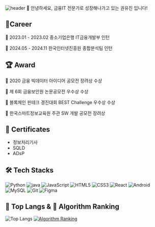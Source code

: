 ![header](https://capsule-render.vercel.app/api?type=waving&color=gradient&height=220&text=Welcome+yuujin00%27s+github+%F0%9F%91%8B&fontSize=40&fontAlign=50&fontAlignY=30&desc=nice+to+meet+you+%3A%3E&descSize=20&descAlign=50&descAlignY=50)
🙇 안녕하세요, 금융IT 전문가로 성장해나가고 있는 권유진 입니다!

## 🔭Career
👔 2023.01 - 2023.02 중소기업은행 IT금융개발부 인턴

👔 2024.05 - 2024.11 한국인터넷진흥원 종합분석팀 인턴

## 🏆 Award
🥉 2020 금융 빅데이터 아이디어 공모전 장려상 수상

🥇 제 6회 금융보안원 논문공모전 우수상 수상

🥇 블록체인 핀테크 경진대회 BEST Challenge 우수상 수상

🥉 한국스마트정보교육원 주관 SW 개발 공모전 장려상

## 📜 Certificates
- 정보처리기사
- SQLD
- ADsP
  
## 🛠️ Tech Stacks
![Python](https://img.shields.io/badge/python-3776AB.svg?&style=for-the-badge&logo=python&logoColor=white) ![java](https://img.shields.io/badge/Java-000000.svg?&style=for-the-badge) 
![JavaScript](https://img.shields.io/badge/javascript-F7DF1E.svg?&style=for-the-badge&logo=javascript&logoColor=white) ![HTML5](https://img.shields.io/badge/html5-E34F26.svg?&style=for-the-badge&logo=html5&logoColor=white) ![CSS3](https://img.shields.io/badge/css3-1572B6.svg?&style=for-the-badge&logo=css3&logoColor=white) 
![React](https://img.shields.io/badge/react-61DAFB.svg?&style=for-the-badge&logo=react&logoColor=white)  ![Android](https://img.shields.io/badge/android-3DDC84.svg?&style=for-the-badge&logo=android&logoColor=white)
![MySQL](https://img.shields.io/badge/mysql-4479A1.svg?&style=for-the-badge&logo=mysql&logoColor=white)
![Git](https://img.shields.io/badge/git-F05032.svg?&style=for-the-badge&logo=git&logoColor=white) 
![Figma](https://img.shields.io/badge/figma-F24E1E.svg?&style=for-the-badge&logo=figma&logoColor=white)

## 🚌 Top Langs & 🚩 Algorithm Ranking 
![Top Langs](https://github-readme-stats.vercel.app/api/top-langs/?username=yuujin00&layout=compact) 
[![Algorithm Ranking](https://mazassumnida.wtf/api/v2/generate_badge?boj=yuujin00_20)](https://solved.ac/profile/yuujin00)
<!--
**yuujin00/yuujin00** is a ✨ _special_ ✨ repository because its `README.md` (this file) appears on your GitHub profile.

Here are some ideas to get you started:

- 🔭 I’m currently working on ...
- 🌱 I’m currently learning ...
- 👯 I’m looking to collaborate on ...
- 🤔 I’m looking for help with ...
- 💬 Ask me about ...
- 📫 How to reach me: ...
- 😄 Pronouns: ...
- ⚡ Fun fact: ...
-->
